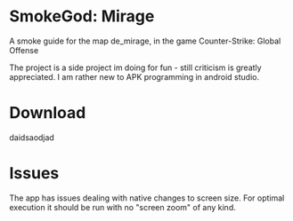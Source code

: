 # SmokeGod: Mirage
A smoke guide for the map de_mirage, in the game Counter-Strike: Global Offense

The project is  a side project im doing for fun - still criticism is greatly appreciated. I am rather new to APK programming in android studio.

# Download
daidsaodjad

# Issues
The app has issues dealing with native changes to screen size. For optimal execution it should be run with no "screen zoom" of any kind. 



